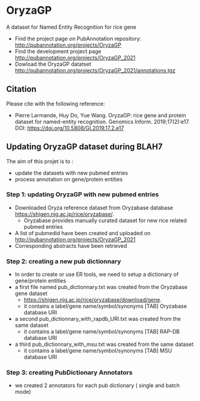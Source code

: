 # OryzaGP
A dataset for Named Entity Recognition for rice gene

* Find the project page on PubAnnotation repository:
http://pubannotation.org/projects/OryzaGP
* Find the development project page http://pubannotation.org/projects/OryzaGP_2021
* Dowload the OryzaGP datatset http://pubannotation.org/projects/OryzaGP_2021/annotations.tgz

## Citation
Please cite with the following reference: 
* Pierre Larmande, Huy Do, Yue Wang. OryzaGP: rice gene and protein dataset for named-entity recognition. Genomics Inform. 2019;17(2):e17. DOI: https://doi.org/10.5808/GI.2019.17.2.e17

## Updating OryzaGP dataset during BLAH7

The aim of this projet is to :

* update the datasets with new pubmed entries
* process annotation on gene/protein entities

### Step 1: updating OryzaGP with new pubmed entries

* Downloaded Oryza reference dataset from Oryzabase database https://shigen.nig.ac.jp/rice/oryzabase/.
  * Oryzabase provides manually curated dataset for new rice related pubmed entries 
* A list of pubmedid have been created and uploaded on http://pubannotation.org/projects/OryzaGP_2021
* Corresponding abstracts have been retrieved

### Step 2: creating a new pub dictionnary 

* In order to create or use ER tools, we need to setup a dictionary of gene/protein entities
* a first file named pub_dictionnary.txt was created from the Oryzabase gene dataset 
  * https://shigen.nig.ac.jp/rice/oryzabase/download/gene.
  * it contains a label/gene name/symbol/synonyms [TAB] Oryzabase database URI
* a second pub_dictionnary_with_rapdb_URI.txt was created from the same dataset
  * it contains a label/gene name/symbol/synonyms [TAB] RAP-DB database URI
* a third pub_dictionnary_with_msu.txt was created from the same dataset
  * it contains a label/gene name/symbol/synonyms [TAB] MSU database URI

### Step 3: creating PubDictionary Annotators
* we created 2 annotators for each pub dictionary ( single and batch mode)

